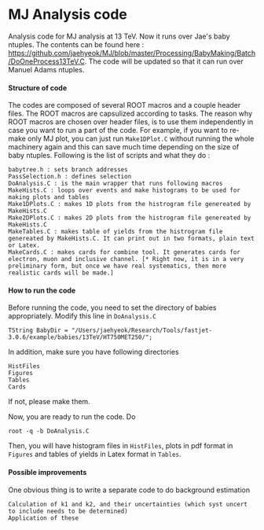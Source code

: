 MJ Analysis code
=== 

Analysis code for MJ analysis at 13 TeV. Now it runs over Jae's baby ntuples. The contents can be found here : https://github.com/jaehyeok/MJ/blob/master/Processing/BabyMaking/Batch/DoOneProcess13TeV.C. The code will be updated so that it can run over Manuel Adams ntuples.

#### Structure of code  

The codes are composed of several ROOT macros and a couple header files. The ROOT macros are capsulized according to tasks. The reason why ROOT macros are chosen over header files, is to use them independently in case you want to run a part of the code. For example, if you want to re-make only MJ plot, you can just run `Make1DPlot.C` without running the whole machinery again and this can save much time depending on the size of baby ntuples. Following is the list of scripts and what they do :

    babytree.h : sets branch addresses 
    PassSelection.h : defines selection 
    DoAnalysis.C : is the main wrapper that runs following macros     
    MakeHists.C : loops over events and make histograms to be used for making plots and tables 
    Make1DPlots.C : makes 1D plots from the histrogram file genereated by MakeHists.C 
    Make2DPlots.C : makes 2D plots from the histrogram file genereated by MakeHists.C 
    MakeTables.C : makes table of yields from the histrogram file genereated by MakeHists.C. It can print out in two formats, plain text or Latex. 
    MakeCards.C : makes cards for combine tool. It generates cards for electron, muon and inclusive channel. [* Right now, it is in a very preliminary form, but once we have real systematics, then more realistic cards will be made.]    


#### How to run the code  

Before running the code, you need to set the directory of babies appropriately. Modify this line in `DoAnalysis.C` 

```
TString BabyDir = "/Users/jaehyeok/Research/Tools/fastjet-3.0.6/example/babies/13TeV/HT750MET250/";
```

In addition, make sure you have following directories 

```
HistFiles
Figures
Tables
Cards
```

If not, please make them. 

Now, you are ready to run the code. Do 

```
root -q -b DoAnalysis.C
```

Then, you will have histogram files in `HistFiles`, plots in pdf format in `Figures` and tables of yields in Latex format in `Tables`.  

#### Possible improvements 

One obvious thing is to write a separate code to do background estimation 

```
Calculation of k1 and k2, and their uncertainties (which syst uncert to include needs to be determined)
Application of these 
```

